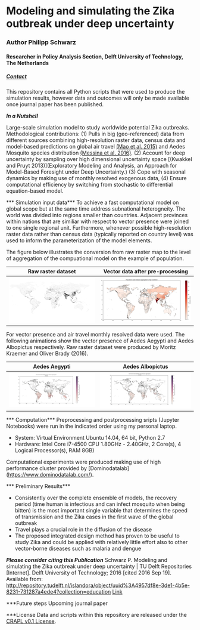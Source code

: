 # Modeling and simulating the Zika outbreak under deep uncertainty

### Author Philipp Schwarz

#### Researcher in Policy Analysis Section, Delft University of Technology, The Netherlands

##### [Contact](philipp.schw@gmail.com)

This repository contains all Python scripts that were used to produce the simulation results, however data and outcomes will only be made available once journal paper has been published.

***In a Nutshell*** 

Large-scale simulation model to study worldwide potential Zika outbreaks. 
Methodological contributions: (1) Pulls in big (geo-referenced) data from different sources combining high-resolution raster data, census data and model-based predictions on global air travel [(Mao et al. 2015)](https://dx.doi.org/10.7554/eLife.15272) and Aedes Mosquito species distribution [(Messina et al. 2016)](https://dx.doi.org/10.7554/eLife.15272). (2) Account for deep uncertainty by sampling over high dimensional uncertainty space [(Kwakkel and Pruyt 2013)](Exploratory Modeling and Analysis, an Approach for Model-Based Foresight under Deep Uncertainty.) (3) Cope with seasonal dynamics by making use of monthly resolved exogenous data, (4) Ensure computational efficiency by switching from stochastic to differential equation-based model.


*** Simulation input data***
To achieve a fast computational model on global scope but at the same time address subnational heterogneity. The world was divided into regions smaller than countries. Adjacent provinces within nations that are similiar with respect to vector presence were joined to one single regional unit. Furthermore, whenever possible high-resolution raster data rather than census data (typically reported on country level) was used to inform the parameterization of the model elements.

The figure below illustrates the conversion from raw raster map to the level of aggregation of the compuational model on the example of population.

Raw raster dataset         |  Vector data after pre-processing
:-------------------------:|:-------------------------:
<img src="figs/population_raster_data.png" width="420"/>  |  <img src="figs/population_aggregated_low_Res_hig_res.png" width="420"/> 

For vector presence and air travel monthly resolved data were used. The following animations show the vector presence of Aedes Aegypti and Aedes Albopictus respectively. Raw raster dataset were produced by Moritz Kraemer and Oliver Brady (2016).

Aedes Aegypti         |  Aedes Albopictus
:-------------------------:|:-------------------------:
<img src="figs/Animation_Aegypti_v2.gif" width="600"/>  |  <img src="figs/Animation_Albopictus_v2.gif" width="600"/> 


*** Computation***
Preprocessing and postprocessing sripts (Jupyter Notebooks) were run in the indicated order using my personal laptop. 
* System: Virtual Environment Ubuntu 14.04, 64 bit, Python 2.7
* Hardware: Intel Core i7-4500 CPU 1.80GHz - 2.40GHz, 2 Core(s), 4 Logical Processor(s), RAM 8GB)

Computational experiments were produced making use of high performance cluster provided by [Dominodatalab] (https://www.dominodatalab.com/). 


*** Preliminary Results***
* Consistently over the complete ensemble of models, the recovery period (time human is infectious and can infect mosquito when being bitten) is the most important single variable that determines the speed of transmission and the Zika cases in the first wave of the global outbreak
* Travel plays a crucial role in the diffusion of the disease 
* The proposed integrated design method has proven to be useful to study Zika and could be applied with relatively little effort also to other vector-borne diseases such as malaria and dengue

***Please consider citing this Publication***
Schwarz P. Modeling and simulating the Zika outbreak under deep uncertainty | TU Delft Repositories [Internet]. Delft University of Technology; 2016 [cited 2016 Sep 19]. Available from: http://repository.tudelft.nl/islandora/object/uuid%3A4957df8e-3de1-4b5e-8231-731287a4ede4?collection=education
[Link](http://repository.tudelft.nl/islandora/object/uuid:4957df8e-3de1-4b5e-8231-731287a4ede4?collection=education)

***Future steps
Upcoming journal paper

***License
Data and scripts within this repository are released under the [CRAPL v0.1 License](http://matt.might.net/articles/crapl/).
